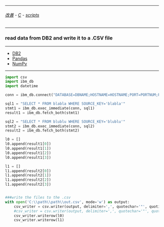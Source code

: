 
---

###### [改善](https://github.com/ttltrk/0C/blob/master/README.MD) - [C](https://github.com/ttltrk/PRG/blob/master/CODING.MD) - [scripts](https://github.com/ttltrk/PRG/blob/master/APPS.MD)

---

### read data from DB2 and write it to a .CSV file

---

* [DB2](https://www.ibm.com/support/knowledgecenter/en/SSEPGG_9.5.0/com.ibm.db2.luw.apdv.python.doc/doc/t0054388.html)
* [Pandas](https://pandas.pydata.org/pandas-docs/stable/index.html)
* [NumPy](https://docs.scipy.org/doc/numpy/index.html)

---

```python
import csv
import ibm_db
import datetime

conn = ibm_db.connect("DATABASE=DBNAME;HOSTNAME=HOSTNAME;PORT=PORTNUM;PROTOCOL=TCPIP;UID=DBUSER;PWD=DBPWD;", "", "")

sql1 = "SELECT * FROM blabla WHERE SOURCE_KEY='blabla'"
stmt1 = ibm_db.exec_immediate(conn, sql1)
result1 = ibm_db.fetch_both(stmt1)

sql2 = "SELECT * FROM blublu WHERE SOURCE_KEY='blublu'"
stmt2 = ibm_db.exec_immediate(conn, sql2)
result2 = ibm_db.fetch_both(stmt2)

l0 = []
l0.append(result1[0])
l0.append(result1[1])
l0.append(result1[2])
l0.append(result1[3])

l1 = []
l1.append(result2[0])
l1.append(result2[1])
l1.append(result2[2])
l1.append(result2[3])


###write the files to the .csv
with open('C:\\path\\path\\out.csv', mode='w') as output:
    csv_writer = csv.writer(output, delimiter=',', quotechar='"', quoting=csv.QUOTE_ALL)
    #csv_writer = csv.writer(output, delimiter=',', quotechar='"', quoting=csv.QUOTE_MINIMAL)
    csv_writer.writerow(l0)
    csv_writer.writerow(l1)
```
